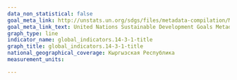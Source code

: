 ```yaml
---
data_non_statistical: false
goal_meta_link: http://unstats.un.org/sdgs/files/metadata-compilation/Metadata-Goal-14.pdf
goal_meta_link_text: United Nations Sustainable Development Goals Metadata (pdf 288kB)
graph_type: line
indicator_name: global_indicators.14-3-1-title
graph_title: global_indicators.14-3-1-title
national_geographical_coverage: Кыргызская Республика
measurement_units: 

---
```

